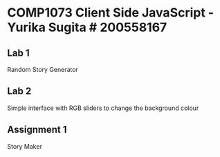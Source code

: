 # COMP1073 Client Side JavaScript - Yurika Sugita # 200558167
## Lab 1
Random Story Generator

## Lab 2
Simple interface with RGB sliders to change the background colour

## Assignment 1
Story Maker
